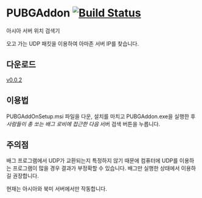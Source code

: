 # PUBGAddon [![Build Status](https://travis-ci.org/handrake/PUBGAddon.svg?branch=master)](https://travis-ci.org/handrake/PUBGAddon)

아시아 서버 위치 검색기

오고 가는 UDP 패킷을 이용하여 아마존 서버 IP를 찾습니다.

## 다운로드

[v0.0.2](https://github.com/handrake/PUBGAddon/releases/download/v0.0.2/PUBGAddOnSetup.msi)

## 이용법

PUBGAddOnSetup.msi 파일을 다운, 설치를 마치고 PUBGAddon.exe을 실행한 후 *사람들이 총 쏘는 배그 로비에 접근한 다음* 서버 검색 버튼을 누릅니다.

## 주의점

배그 프로그램에서 UDP가 교환되는지 특정하지 않기 때문에 컴퓨터에 UDP를 이용하는 프로그램이 많을 경우 결과가 부정확할 수 있습니다. 배그만 실행한 상태에서 이용하길 권장합니다.

현재는 아시아와 북미 서버에서만 작동합니다.
